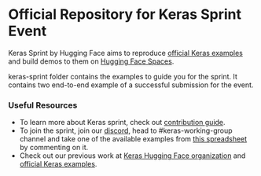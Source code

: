 # Official Repository for Keras Sprint Event

Keras Sprint by Hugging Face aims to reproduce [official Keras examples](https://keras.io/examples/) and build demos to them on [Hugging Face Spaces](https://huggingface.co/spaces).

keras-sprint folder contains the examples to guide you for the sprint. It contains two end-to-end example of a successful submission for the event. 

### Useful Resources
- To learn more about Keras sprint, check out [contribution guide](https://huggingface2.notion.site/Keras-Sprint-Contribution-Guide-ab1543412f3a4f7194896d6048585676).
- To join the sprint, join our [discord](https://huggingface.co/join/discord), head to #keras-working-group channel and take one of the available examples from [this spreadsheet](https://docs.google.com/spreadsheets/d/1EG6z4mmeBzmMidUzDdSDr02quBs2BcgjNOrtZCwnqvs/edit#gid=1687823618) by commenting on it.
- Check out our previous work at [Keras Hugging Face organization](https://huggingface.co/keras-io) and [official Keras examples](https://keras.io/examples/).